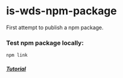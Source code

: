 # is-wds-npm-package

First attempt to publish a npm package.

### Test npm package locally:
```bash
npm link
```

##### [Tutorial](https://www.youtube.com/watch?v=J4b_T-qH3BY&ab_channel=WebDevSimplified)